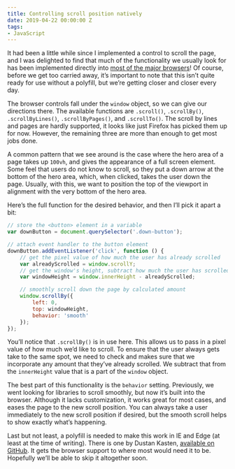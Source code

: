 ```yaml
---
title: Controlling scroll position natively
date: 2019-04-22 00:00:00 Z
tags:
- JavaScript
---
```


It had been a little while since I implemented a control to scroll the page, and I was delighted to find that much of the functionality we usually look for has been implemented directly into [most of the major browsers](https://caniuse.com/#feat=element-scroll-methods)! Of course, before we get too carried away, it’s important to note that this isn’t quite ready for use without a polyfill, but we’re getting closer and closer every day.

The browser controls fall under the `window` object, so we can give our directions there. The available functions are `.scroll()`, `.scrollBy()`, `.scrollByLines()`, `.scrollByPages()`, and `.scrollTo()`. The scroll by lines and pages are hardly supported, it looks like just Firefox has picked them up for now. However, the remaining three are more than enough to get most jobs done.

A common pattern that we see around is the case where the hero area of a page takes up `100vh`, and gives the appearance of a full screen element. Some feel that users do not know to scroll, so they put a down arrow at the bottom of the hero area, which, when clicked, takes the user down the page. Usually, with this, we want to position the top of the viewport in alignment with the very bottom of the hero area.

Here’s the full function for the desired behavior, and then I’ll pick it apart a bit:

```js
// store the <button> element in a variable
var downButton = document.querySelector('.down-button');

// attach event handler to the button element
downButton.addEventListener('click', function () {
    // get the pixel value of how much the user has already scrolled
    var alreadyScrolled = window.scrollY;
    // get the window's height, subtract how much the user has scrolled
    var windowHeight = window.innerHeight - alreadyScrolled;

    // smoothly scroll down the page by calculated amount
    window.scrollBy({
        left: 0,
        top: windowHeight,
        behavior: 'smooth'
    });
});
```

You’ll notice that `.scrollBy()` is in use here. This allows us to pass in a pixel value of how much we’d like to scroll. To ensure that the user always gets take to the same spot, we need to check and makes sure that we incorporate any amount that they’ve already scrolled. We subtract that from the `innerHeight` value that is a part of the `window` object.

The best part of this functionality is the `behavior` setting. Previously, we went looking for libraries to scroll smoothly, but now it’s built into the browser. Although it lacks customization, it works great for most cases, and eases the page to the new scroll position. You can always take a user immediately to the new scroll position if desired, but the smooth scroll helps to show exactly what’s happening.

Last but not least, a polyfill is needed to make this work in IE and Edge (at least at the time of writing). There is one by Dustan Kasten, [available on GitHub](https://github.com/iamdustan/smoothscroll). It gets the browser support to where most would need it to be. Hopefully we’ll be able to skip it altogether soon.